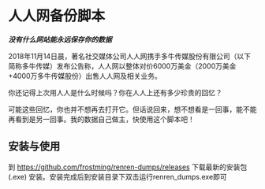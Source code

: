 人人网备份脚本
=============

***没有什么网站能永远保存你的数据***

2018年11月14日晨，著名社交媒体公司人人网携手多牛传媒股份有限公司（以下简称多牛传媒）发布公告称，人人网以整体对价6000万美金（2000万美金+4000万多牛传媒股份）出售人人网及相关业务。

你还记得上次用人人是什么时候吗？你在人人上还有多少珍贵的回忆？

可能这些回忆，你也并不想再去打开它。但话说回来，想不想看是一回事，能不能再看到是另一回事。我的数据自己做主，快使用这个脚本吧！


## 安装与使用

到 https://github.com/frostming/renren-dumps/releases 下载最新的安装包(.exe) 安装。安装完成后到安装目录下双击运行renren_dumps.exe即可
